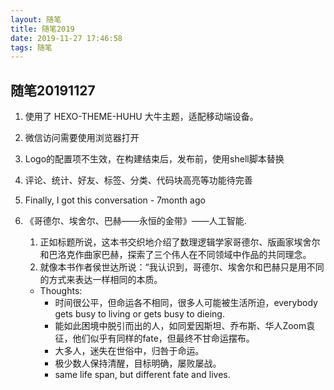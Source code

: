 ```yaml
---
layout: 随笔
title: 随笔2019
date: 2019-11-27 17:46:58
tags: 随笔
---
```


## 随笔20191127

1. 使用了 HEXO-THEME-HUHU 大牛主题，适配移动端设备。
1. 微信访问需要使用浏览器打开
1. Logo的配置项不生效，在构建结束后，发布前，使用shell脚本替换
1. 评论、统计、好友、标签、分类、代码块高亮等功能待完善

1. Finally, I got this conversation - 7month ago

1. 《哥德尔、埃舍尔、巴赫——永恒的金带》——人工智能.
   1. 正如标题所说，这本书交织地介绍了数理逻辑学家哥德尔、版画家埃舍尔和巴洛克作曲家巴赫，探索了三个伟人在不同领域中作品的共同理念。
   1. 就像本书作者侯世达所说：“我认识到，哥德尔、埃舍尔和巴赫只是用不同的方式来表达一样相同的本质。
   - Thoughts:
     - 时间很公平，但命运各不相同，很多人可能被生活所迫，everybody gets busy to living or gets busy to dieing.
     - 能如此困境中脱引而出的人，如同爱因斯坦、乔布斯、华人Zoom袁征，他们似乎有同样的fate，但最终不甘命运摆布。
     - 大多人，迷失在世俗中，归咎于命运。
     - 极少数人保持清醒，目标明确，屡败屡战。
     - same life span, but different fate and lives.

